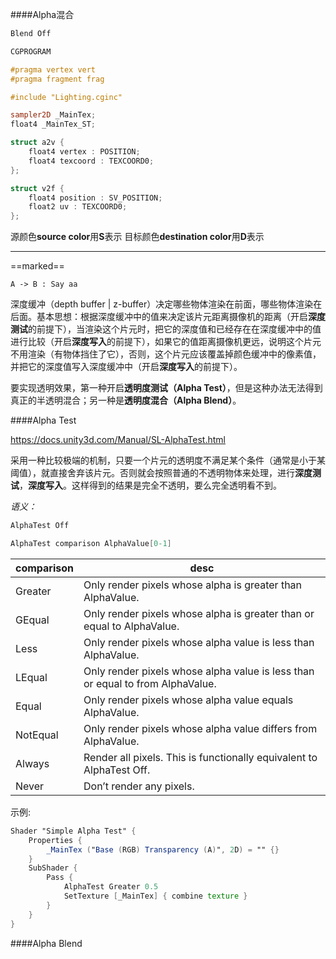####Alpha混合

``` GLSL {class=line-numbers}
Blend Off

CGPROGRAM

#pragma vertex vert
#pragma fragment frag

#include "Lighting.cginc"

sampler2D _MainTex;
float4 _MainTex_ST;

struct a2v {
    float4 vertex : POSITION;
    float4 texcoord : TEXCOORD0;
};

struct v2f {
    float4 position : SV_POSITION;
    float2 uv : TEXCOORD0;
};

```

源颜色**source color**用**S**表示
目标颜色**destination color**用**D**表示
<br/>

---

==marked==

```puml
A -> B : Say aa
```


深度缓冲（depth buffer | z-buffer）决定哪些物体渲染在前面，哪些物体渲染在后面。基本思想：根据深度缓冲中的值来决定该片元距离摄像机的距离（开启**深度测试**的前提下），当渲染这个片元时，把它的深度值和已经存在在深度缓冲中的值进行比较（开启**深度写入**的前提下），如果它的值距离摄像机更远，说明这个片元不用渲染（有物体挡住了它），否则，这个片元应该覆盖掉颜色缓冲中的像素值，并把它的深度值写入深度缓冲中（开启**深度写入**的前提下）。

要实现透明效果，第一种开启**透明度测试（Alpha Test）**，但是这种办法无法得到真正的半透明混合；另一种是**透明度混合（Alpha Blend）**。

####Alpha Test

https://docs.unity3d.com/Manual/SL-AlphaTest.html

采用一种比较极端的机制，只要一个片元的透明度不满足某个条件（通常是小于某阈值），就直接舍弃该片元。否则就会按照普通的不透明物体来处理，进行**深度测试**，**深度写入**。这样得到的结果是完全不透明，要么完全透明看不到。
    
*语义：*
```GLSL
AlphaTest Off
```
```GLSL
AlphaTest comparison AlphaValue[0-1]
```
| comparison | desc |
|-|-|
| Greater | 	Only render pixels whose alpha is greater than AlphaValue. |
| GEqual  | 	Only render pixels whose alpha is greater than or equal to AlphaValue. |
| Less    | 	Only render pixels whose alpha value is less than AlphaValue. |
| LEqual  | 	Only render pixels whose alpha value is less than or equal to from AlphaValue. |
| Equal   | 	Only render pixels whose alpha value equals AlphaValue. |
| NotEqual| 	Only render pixels whose alpha value differs from AlphaValue. |
| Always  | 	Render all pixels. This is functionally equivalent to AlphaTest Off. |
| Never   | 	Don’t render any pixels. |


示例:
```GLSL
Shader "Simple Alpha Test" {
    Properties {
        _MainTex ("Base (RGB) Transparency (A)", 2D) = "" {}
    }
    SubShader {
        Pass {
            AlphaTest Greater 0.5
            SetTexture [_MainTex] { combine texture }
        }
    }
}
```


####Alpha Blend

    
